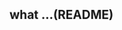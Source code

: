 ## what ...(README)

<!--

-🐈‍⬛ I’m currently working on ... trying to graduate
-🌒 I’m currently learning ... this
-🥥 I’m looking to collaborate on ... uhhh
-🪷 Ask me about ... sharks
-🐡 How to reach me: ... who knows!
-💌 Pronouns: ... she/they
-🎧 Fun fact: ... idk what i am doing! 
-->
